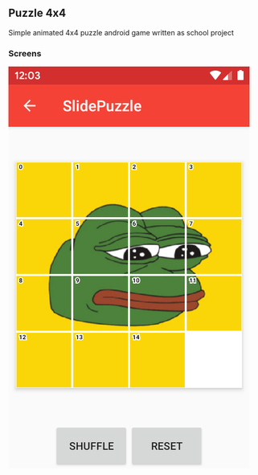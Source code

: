 ## Puzzle 4x4
Simple animated 4x4 puzzle android game written as school project

### Screens
![Screenshoot](/screens/1.png)
